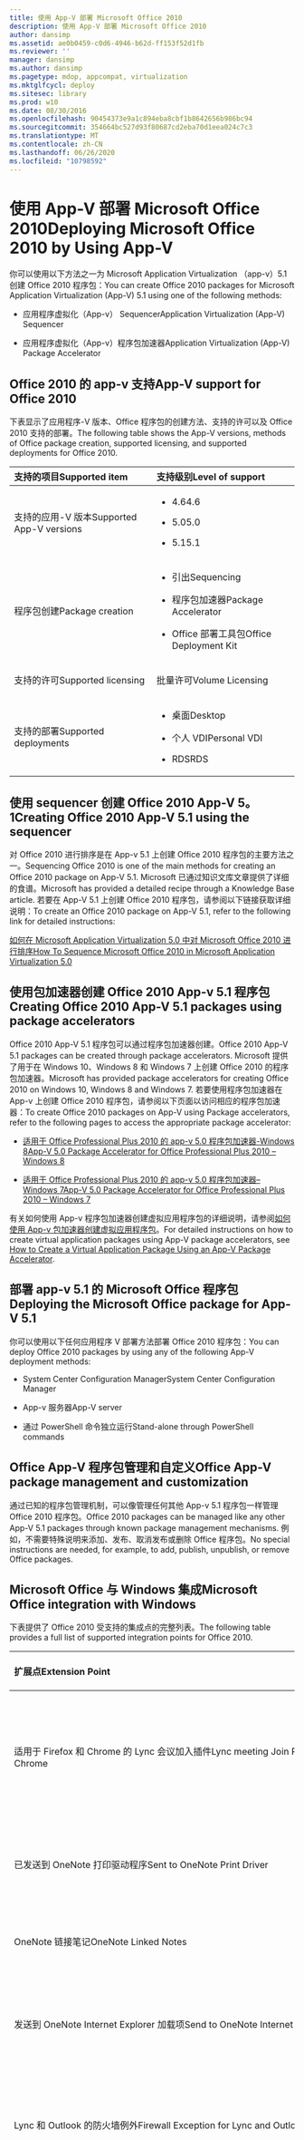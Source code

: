 ```yaml
---
title: 使用 App-V 部署 Microsoft Office 2010
description: 使用 App-V 部署 Microsoft Office 2010
author: dansimp
ms.assetid: ae0b0459-c0d6-4946-b62d-ff153f52d1fb
ms.reviewer: ''
manager: dansimp
ms.author: dansimp
ms.pagetype: mdop, appcompat, virtualization
ms.mktglfcycl: deploy
ms.sitesec: library
ms.prod: w10
ms.date: 08/30/2016
ms.openlocfilehash: 90454373e9a1c894eba8cbf1b8642656b986bc94
ms.sourcegitcommit: 354664bc527d93f80687cd2eba70d1eea024c7c3
ms.translationtype: MT
ms.contentlocale: zh-CN
ms.lasthandoff: 06/26/2020
ms.locfileid: "10798592"
---
```

# <span data-ttu-id="f6eee-103">使用 App-V 部署 Microsoft Office 2010</span><span class="sxs-lookup"><span data-stu-id="f6eee-103">Deploying Microsoft Office 2010 by Using App-V</span></span>


<span data-ttu-id="f6eee-104">你可以使用以下方法之一为 Microsoft Application Virtualization （app-v）5.1 创建 Office 2010 程序包：</span><span class="sxs-lookup"><span data-stu-id="f6eee-104">You can create Office 2010 packages for Microsoft Application Virtualization (App-V) 5.1 using one of the following methods:</span></span>

-   <span data-ttu-id="f6eee-105">应用程序虚拟化（App-v） Sequencer</span><span class="sxs-lookup"><span data-stu-id="f6eee-105">Application Virtualization (App-V) Sequencer</span></span>

-   <span data-ttu-id="f6eee-106">应用程序虚拟化（App-v）程序包加速器</span><span class="sxs-lookup"><span data-stu-id="f6eee-106">Application Virtualization (App-V) Package Accelerator</span></span>

## <span data-ttu-id="f6eee-107">Office 2010 的 app-v 支持</span><span class="sxs-lookup"><span data-stu-id="f6eee-107">App-V support for Office 2010</span></span>


<span data-ttu-id="f6eee-108">下表显示了应用程序-V 版本、Office 程序包的创建方法、支持的许可以及 Office 2010 支持的部署。</span><span class="sxs-lookup"><span data-stu-id="f6eee-108">The following table shows the App-V versions, methods of Office package creation, supported licensing, and supported deployments for Office 2010.</span></span>

<table>
<colgroup>
<col width="50%" />
<col width="50%" />
</colgroup>
<thead>
<tr class="header">
<th align="left"><span data-ttu-id="f6eee-109">支持的项目</span><span class="sxs-lookup"><span data-stu-id="f6eee-109">Supported item</span></span></th>
<th align="left"><span data-ttu-id="f6eee-110">支持级别</span><span class="sxs-lookup"><span data-stu-id="f6eee-110">Level of support</span></span></th>
</tr>
</thead>
<tbody>
<tr class="odd">
<td align="left"><p><span data-ttu-id="f6eee-111">支持的应用-V 版本</span><span class="sxs-lookup"><span data-stu-id="f6eee-111">Supported App-V versions</span></span></p></td>
<td align="left"><ul>
<li><p><span data-ttu-id="f6eee-112">4.6</span><span class="sxs-lookup"><span data-stu-id="f6eee-112">4.6</span></span></p></li>
<li><p><span data-ttu-id="f6eee-113">5.0</span><span class="sxs-lookup"><span data-stu-id="f6eee-113">5.0</span></span></p></li>
<li><p><span data-ttu-id="f6eee-114">5.1</span><span class="sxs-lookup"><span data-stu-id="f6eee-114">5.1</span></span></p></li>
</ul></td>
</tr>
<tr class="even">
<td align="left"><p><span data-ttu-id="f6eee-115">程序包创建</span><span class="sxs-lookup"><span data-stu-id="f6eee-115">Package creation</span></span></p></td>
<td align="left"><ul>
<li><p><span data-ttu-id="f6eee-116">引出</span><span class="sxs-lookup"><span data-stu-id="f6eee-116">Sequencing</span></span></p></li>
<li><p><span data-ttu-id="f6eee-117">程序包加速器</span><span class="sxs-lookup"><span data-stu-id="f6eee-117">Package Accelerator</span></span></p></li>
<li><p><span data-ttu-id="f6eee-118">Office 部署工具包</span><span class="sxs-lookup"><span data-stu-id="f6eee-118">Office Deployment Kit</span></span></p></li>
</ul></td>
</tr>
<tr class="odd">
<td align="left"><p><span data-ttu-id="f6eee-119">支持的许可</span><span class="sxs-lookup"><span data-stu-id="f6eee-119">Supported licensing</span></span></p></td>
<td align="left"><p><span data-ttu-id="f6eee-120">批量许可</span><span class="sxs-lookup"><span data-stu-id="f6eee-120">Volume Licensing</span></span></p></td>
</tr>
<tr class="even">
<td align="left"><p><span data-ttu-id="f6eee-121">支持的部署</span><span class="sxs-lookup"><span data-stu-id="f6eee-121">Supported deployments</span></span></p></td>
<td align="left"><ul>
<li><p><span data-ttu-id="f6eee-122">桌面</span><span class="sxs-lookup"><span data-stu-id="f6eee-122">Desktop</span></span></p></li>
<li><p><span data-ttu-id="f6eee-123">个人 VDI</span><span class="sxs-lookup"><span data-stu-id="f6eee-123">Personal VDI</span></span></p></li>
<li><p><span data-ttu-id="f6eee-124">RDS</span><span class="sxs-lookup"><span data-stu-id="f6eee-124">RDS</span></span></p></li>
</ul></td>
</tr>
</tbody>
</table>

 

## <span data-ttu-id="f6eee-125">使用 sequencer 创建 Office 2010 App-V 5。1</span><span class="sxs-lookup"><span data-stu-id="f6eee-125">Creating Office 2010 App-V 5.1 using the sequencer</span></span>


<span data-ttu-id="f6eee-126">对 Office 2010 进行排序是在 App-v 5.1 上创建 Office 2010 程序包的主要方法之一。</span><span class="sxs-lookup"><span data-stu-id="f6eee-126">Sequencing Office 2010 is one of the main methods for creating an Office 2010 package on App-V 5.1.</span></span> <span data-ttu-id="f6eee-127">Microsoft 已通过知识文库文章提供了详细的食谱。</span><span class="sxs-lookup"><span data-stu-id="f6eee-127">Microsoft has provided a detailed recipe through a Knowledge Base article.</span></span> <span data-ttu-id="f6eee-128">若要在 App-V 5.1 上创建 Office 2010 程序包，请参阅以下链接获取详细说明：</span><span class="sxs-lookup"><span data-stu-id="f6eee-128">To create an Office 2010 package on App-V 5.1, refer to the following link for detailed instructions:</span></span>

[<span data-ttu-id="f6eee-129">如何在 Microsoft Application Virtualization 5.0 中对 Microsoft Office 2010 进行排序</span><span class="sxs-lookup"><span data-stu-id="f6eee-129">How To Sequence Microsoft Office 2010 in Microsoft Application Virtualization 5.0</span></span>](https://go.microsoft.com/fwlink/p/?LinkId=330676)

## <span data-ttu-id="f6eee-130">使用包加速器创建 Office 2010 App-v 5.1 程序包</span><span class="sxs-lookup"><span data-stu-id="f6eee-130">Creating Office 2010 App-V 5.1 packages using package accelerators</span></span>


<span data-ttu-id="f6eee-131">Office 2010 App-V 5.1 程序包可以通过程序包加速器创建。</span><span class="sxs-lookup"><span data-stu-id="f6eee-131">Office 2010 App-V 5.1 packages can be created through package accelerators.</span></span> <span data-ttu-id="f6eee-132">Microsoft 提供了用于在 Windows 10、Windows 8 和 Windows 7 上创建 Office 2010 的程序包加速器。</span><span class="sxs-lookup"><span data-stu-id="f6eee-132">Microsoft has provided package accelerators for creating Office 2010 on Windows 10, Windows 8 and Windows 7.</span></span> <span data-ttu-id="f6eee-133">若要使用程序包加速器在 App-v 上创建 Office 2010 程序包，请参阅以下页面以访问相应的程序包加速器：</span><span class="sxs-lookup"><span data-stu-id="f6eee-133">To create Office 2010 packages on App-V using Package accelerators, refer to the following pages to access the appropriate package accelerator:</span></span>

-   [<span data-ttu-id="f6eee-134">适用于 Office Professional Plus 2010 的 app-v 5.0 程序包加速器-Windows 8</span><span class="sxs-lookup"><span data-stu-id="f6eee-134">App-V 5.0 Package Accelerator for Office Professional Plus 2010 – Windows 8</span></span>](https://go.microsoft.com/fwlink/p/?LinkId=330677)

-   [<span data-ttu-id="f6eee-135">适用于 Office Professional Plus 2010 的 app-v 5.0 程序包加速器– Windows 7</span><span class="sxs-lookup"><span data-stu-id="f6eee-135">App-V 5.0 Package Accelerator for Office Professional Plus 2010 – Windows 7</span></span>](https://go.microsoft.com/fwlink/p/?LinkId=330678)

<span data-ttu-id="f6eee-136">有关如何使用 App-v 程序包加速器创建虚拟应用程序包的详细说明，请参阅[如何使用 App-v 包加速器创建虚拟应用程序包](how-to-create-a-virtual-application-package-using-an-app-v-package-accelerator51.md)。</span><span class="sxs-lookup"><span data-stu-id="f6eee-136">For detailed instructions on how to create virtual application packages using App-V package accelerators, see [How to Create a Virtual Application Package Using an App-V Package Accelerator](how-to-create-a-virtual-application-package-using-an-app-v-package-accelerator51.md).</span></span>

## <span data-ttu-id="f6eee-137">部署 app-v 5.1 的 Microsoft Office 程序包</span><span class="sxs-lookup"><span data-stu-id="f6eee-137">Deploying the Microsoft Office package for App-V 5.1</span></span>


<span data-ttu-id="f6eee-138">你可以使用以下任何应用程序 V 部署方法部署 Office 2010 程序包：</span><span class="sxs-lookup"><span data-stu-id="f6eee-138">You can deploy Office 2010 packages by using any of the following App-V deployment methods:</span></span>

-   <span data-ttu-id="f6eee-139">System Center Configuration Manager</span><span class="sxs-lookup"><span data-stu-id="f6eee-139">System Center Configuration Manager</span></span>

-   <span data-ttu-id="f6eee-140">App-v 服务器</span><span class="sxs-lookup"><span data-stu-id="f6eee-140">App-V server</span></span>

-   <span data-ttu-id="f6eee-141">通过 PowerShell 命令独立运行</span><span class="sxs-lookup"><span data-stu-id="f6eee-141">Stand-alone through PowerShell commands</span></span>

## <span data-ttu-id="f6eee-142">Office App-V 程序包管理和自定义</span><span class="sxs-lookup"><span data-stu-id="f6eee-142">Office App-V package management and customization</span></span>


<span data-ttu-id="f6eee-143">通过已知的程序包管理机制，可以像管理任何其他 App-v 5.1 程序包一样管理 Office 2010 程序包。</span><span class="sxs-lookup"><span data-stu-id="f6eee-143">Office 2010 packages can be managed like any other App-V 5.1 packages through known package management mechanisms.</span></span> <span data-ttu-id="f6eee-144">例如，不需要特殊说明来添加、发布、取消发布或删除 Office 程序包。</span><span class="sxs-lookup"><span data-stu-id="f6eee-144">No special instructions are needed, for example, to add, publish, unpublish, or remove Office packages.</span></span>

## <span data-ttu-id="f6eee-145">Microsoft Office 与 Windows 集成</span><span class="sxs-lookup"><span data-stu-id="f6eee-145">Microsoft Office integration with Windows</span></span>


<span data-ttu-id="f6eee-146">下表提供了 Office 2010 受支持的集成点的完整列表。</span><span class="sxs-lookup"><span data-stu-id="f6eee-146">The following table provides a full list of supported integration points for Office 2010.</span></span>

<table>
<colgroup>
<col width="33%" />
<col width="33%" />
<col width="33%" />
</colgroup>
<thead>
<tr class="header">
<th align="left"><span data-ttu-id="f6eee-147">扩展点</span><span class="sxs-lookup"><span data-stu-id="f6eee-147">Extension Point</span></span></th>
<th align="left"><span data-ttu-id="f6eee-148">描述</span><span class="sxs-lookup"><span data-stu-id="f6eee-148">Description</span></span></th>
<th align="left"><span data-ttu-id="f6eee-149">Office 2010</span><span class="sxs-lookup"><span data-stu-id="f6eee-149">Office 2010</span></span></th>
</tr>
</thead>
<tbody>
<tr class="odd">
<td align="left"><p><span data-ttu-id="f6eee-150">适用于 Firefox 和 Chrome 的 Lync 会议加入插件</span><span class="sxs-lookup"><span data-stu-id="f6eee-150">Lync meeting Join Plug-in for Firefox and Chrome</span></span></p></td>
<td align="left"><p><span data-ttu-id="f6eee-151">用户可以从 Firefox 和 Chrome 加入 Lync 会议</span><span class="sxs-lookup"><span data-stu-id="f6eee-151">User can join Lync meetings from Firefox and Chrome</span></span></p></td>
<td align="left"><p></p></td>
</tr>
<tr class="even">
<td align="left"><p><span data-ttu-id="f6eee-152">已发送到 OneNote 打印驱动程序</span><span class="sxs-lookup"><span data-stu-id="f6eee-152">Sent to OneNote Print Driver</span></span></p></td>
<td align="left"><p><span data-ttu-id="f6eee-153">用户可以打印到 OneNote</span><span class="sxs-lookup"><span data-stu-id="f6eee-153">User can print to OneNote</span></span></p></td>
<td align="left"><p><span data-ttu-id="f6eee-154">是</span><span class="sxs-lookup"><span data-stu-id="f6eee-154">Yes</span></span></p></td>
</tr>
<tr class="odd">
<td align="left"><p><span data-ttu-id="f6eee-155">OneNote 链接笔记</span><span class="sxs-lookup"><span data-stu-id="f6eee-155">OneNote Linked Notes</span></span></p></td>
<td align="left"><p><span data-ttu-id="f6eee-156">OneNote 链接笔记</span><span class="sxs-lookup"><span data-stu-id="f6eee-156">OneNote Linked Notes</span></span></p></td>
<td align="left"><p></p></td>
</tr>
<tr class="even">
<td align="left"><p><span data-ttu-id="f6eee-157">发送到 OneNote Internet Explorer 加载项</span><span class="sxs-lookup"><span data-stu-id="f6eee-157">Send to OneNote Internet Explorer Add-In</span></span></p></td>
<td align="left"><p><span data-ttu-id="f6eee-158">用户可以从 IE 发送到 OneNote</span><span class="sxs-lookup"><span data-stu-id="f6eee-158">User can send to OneNote from IE</span></span></p></td>
<td align="left"><p></p></td>
</tr>
<tr class="odd">
<td align="left"><p><span data-ttu-id="f6eee-159">Lync 和 Outlook 的防火墙例外</span><span class="sxs-lookup"><span data-stu-id="f6eee-159">Firewall Exception for Lync and Outlook</span></span></p></td>
<td align="left"><p><span data-ttu-id="f6eee-160">Lync 和 Outlook 的防火墙例外</span><span class="sxs-lookup"><span data-stu-id="f6eee-160">Firewall Exception for Lync and Outlook</span></span></p></td>
<td align="left"><p></p></td>
</tr>
<tr class="even">
<td align="left"><p><span data-ttu-id="f6eee-161">MAPI 客户端</span><span class="sxs-lookup"><span data-stu-id="f6eee-161">MAPI Client</span></span></p></td>
<td align="left"><p><span data-ttu-id="f6eee-162">本机应用和外接程序可以通过 MAPI 与虚拟 Outlook 进行交互</span><span class="sxs-lookup"><span data-stu-id="f6eee-162">Native apps and add-ins can interact with virtual Outlook through MAPI</span></span></p></td>
<td align="left"><p></p></td>
</tr>
<tr class="odd">
<td align="left"><p><span data-ttu-id="f6eee-163">适用于 Firefox 的 SharePoint 插件</span><span class="sxs-lookup"><span data-stu-id="f6eee-163">SharePoint Plugin for Firefox</span></span></p></td>
<td align="left"><p><span data-ttu-id="f6eee-164">用户可以使用 Firefox 中的 SharePoint 功能</span><span class="sxs-lookup"><span data-stu-id="f6eee-164">User can use SharePoint features in Firefox</span></span></p></td>
<td align="left"><p></p></td>
</tr>
<tr class="even">
<td align="left"><p><span data-ttu-id="f6eee-165">"邮件控制面板" 小程序</span><span class="sxs-lookup"><span data-stu-id="f6eee-165">Mail Control Panel Applet</span></span></p></td>
<td align="left"><p><span data-ttu-id="f6eee-166">用户在 Outlook 中获取 "邮件" 控制面板小程序</span><span class="sxs-lookup"><span data-stu-id="f6eee-166">User gets the mail control panel applet in Outlook</span></span></p></td>
<td align="left"><p><span data-ttu-id="f6eee-167">是</span><span class="sxs-lookup"><span data-stu-id="f6eee-167">Yes</span></span></p></td>
</tr>
<tr class="odd">
<td align="left"><p><span data-ttu-id="f6eee-168">主互操作程序集</span><span class="sxs-lookup"><span data-stu-id="f6eee-168">Primary Interop Assemblies</span></span></p></td>
<td align="left"><p><span data-ttu-id="f6eee-169">支持托管加载项</span><span class="sxs-lookup"><span data-stu-id="f6eee-169">Support managed add-ins</span></span></p></td>
<td align="left"><p></p></td>
</tr>
<tr class="even">
<td align="left"><p><span data-ttu-id="f6eee-170">Office 文档缓存处理程序</span><span class="sxs-lookup"><span data-stu-id="f6eee-170">Office Document Cache Handler</span></span></p></td>
<td align="left"><p><span data-ttu-id="f6eee-171">允许 Office 应用程序的文档缓存</span><span class="sxs-lookup"><span data-stu-id="f6eee-171">Allows Document Cache for Office applications</span></span></p></td>
<td align="left"><p></p></td>
</tr>
<tr class="odd">
<td align="left"><p><span data-ttu-id="f6eee-172">Outlook 协议搜索处理程序</span><span class="sxs-lookup"><span data-stu-id="f6eee-172">Outlook Protocol Search handler</span></span></p></td>
<td align="left"><p><span data-ttu-id="f6eee-173">用户可以在 outlook 中搜索</span><span class="sxs-lookup"><span data-stu-id="f6eee-173">User can search in outlook</span></span></p></td>
<td align="left"><p><span data-ttu-id="f6eee-174">是</span><span class="sxs-lookup"><span data-stu-id="f6eee-174">Yes</span></span></p></td>
</tr>
<tr class="even">
<td align="left"><p><span data-ttu-id="f6eee-175">活动 X 控件：</span><span class="sxs-lookup"><span data-stu-id="f6eee-175">Active X Controls:</span></span></p></td>
<td align="left"><p><span data-ttu-id="f6eee-176">有关 ActiveX 控件的详细信息，请参阅 <a href="https://go.microsoft.com/fwlink/p/?LinkId=331361" data-raw-source="[ActiveX Control API Reference](https://go.microsoft.com/fwlink/p/?LinkId=331361)"> Activex 控件 API 参考 </a> 。</span><span class="sxs-lookup"><span data-stu-id="f6eee-176">For more information on ActiveX controls, refer to <a href="https://go.microsoft.com/fwlink/p/?LinkId=331361" data-raw-source="[ActiveX Control API Reference](https://go.microsoft.com/fwlink/p/?LinkId=331361)">ActiveX Control API Reference</a>.</span></span></p></td>
<td align="left"><p></p></td>
</tr>
<tr class="odd">
<td align="left"><p>   <span data-ttu-id="f6eee-177">Groove。 SiteClient</span><span class="sxs-lookup"><span data-stu-id="f6eee-177">Groove.SiteClient</span></span></p></td>
<td align="left"><p><span data-ttu-id="f6eee-178">活动 X 控件</span><span class="sxs-lookup"><span data-stu-id="f6eee-178">Active X Control</span></span></p></td>
<td align="left"><p></p></td>
</tr>
<tr class="even">
<td align="left"><p>   <span data-ttu-id="f6eee-179">PortalConnect.PersonalSite</span><span class="sxs-lookup"><span data-stu-id="f6eee-179">PortalConnect.PersonalSite</span></span></p></td>
<td align="left"><p><span data-ttu-id="f6eee-180">活动 X 控件</span><span class="sxs-lookup"><span data-stu-id="f6eee-180">Active X Control</span></span></p></td>
<td align="left"><p></p></td>
</tr>
<tr class="odd">
<td align="left"><p>   <span data-ttu-id="f6eee-181">OpenDocuments</span><span class="sxs-lookup"><span data-stu-id="f6eee-181">SharePoint.openDocuments</span></span></p></td>
<td align="left"><p><span data-ttu-id="f6eee-182">活动 X 控件</span><span class="sxs-lookup"><span data-stu-id="f6eee-182">Active X Control</span></span></p></td>
<td align="left"><p></p></td>
</tr>
<tr class="even">
<td align="left"><p>   <span data-ttu-id="f6eee-183">ExportDatabase</span><span class="sxs-lookup"><span data-stu-id="f6eee-183">SharePoint.ExportDatabase</span></span></p></td>
<td align="left"><p><span data-ttu-id="f6eee-184">活动 X 控件</span><span class="sxs-lookup"><span data-stu-id="f6eee-184">Active X Control</span></span></p></td>
<td align="left"><p></p></td>
</tr>
<tr class="odd">
<td align="left"><p>   <span data-ttu-id="f6eee-185">SpreadSheetLauncher</span><span class="sxs-lookup"><span data-stu-id="f6eee-185">SharePoint.SpreadSheetLauncher</span></span></p></td>
<td align="left"><p><span data-ttu-id="f6eee-186">活动 X 控件</span><span class="sxs-lookup"><span data-stu-id="f6eee-186">Active X Control</span></span></p></td>
<td align="left"><p></p></td>
</tr>
<tr class="even">
<td align="left"><p>   <span data-ttu-id="f6eee-187">StssyncHander</span><span class="sxs-lookup"><span data-stu-id="f6eee-187">SharePoint.StssyncHander</span></span></p></td>
<td align="left"><p><span data-ttu-id="f6eee-188">活动 X 控件</span><span class="sxs-lookup"><span data-stu-id="f6eee-188">Active X Control</span></span></p></td>
<td align="left"><p></p></td>
</tr>
<tr class="odd">
<td align="left"><p>   <span data-ttu-id="f6eee-189">DragUploadCtl</span><span class="sxs-lookup"><span data-stu-id="f6eee-189">SharePoint.DragUploadCtl</span></span></p></td>
<td align="left"><p><span data-ttu-id="f6eee-190">活动 X 控件</span><span class="sxs-lookup"><span data-stu-id="f6eee-190">Active X Control</span></span></p></td>
<td align="left"><p></p></td>
</tr>
<tr class="even">
<td align="left"><p>   <span data-ttu-id="f6eee-191">DragDownloadCtl</span><span class="sxs-lookup"><span data-stu-id="f6eee-191">SharePoint.DragDownloadCtl</span></span></p></td>
<td align="left"><p><span data-ttu-id="f6eee-192">活动 X 控件</span><span class="sxs-lookup"><span data-stu-id="f6eee-192">Active X Control</span></span></p></td>
<td align="left"><p></p></td>
</tr>
<tr class="odd">
<td align="left"><p>   <span data-ttu-id="f6eee-193">Sharpoint.OpenXMLDocuments</span><span class="sxs-lookup"><span data-stu-id="f6eee-193">Sharpoint.OpenXMLDocuments</span></span></p></td>
<td align="left"><p><span data-ttu-id="f6eee-194">活动 X 控件</span><span class="sxs-lookup"><span data-stu-id="f6eee-194">Active X Control</span></span></p></td>
<td align="left"><p></p></td>
</tr>
<tr class="even">
<td align="left"><p>   <span data-ttu-id="f6eee-195">ClipboardCtl</span><span class="sxs-lookup"><span data-stu-id="f6eee-195">Sharepoint.ClipboardCtl</span></span></p></td>
<td align="left"><p><span data-ttu-id="f6eee-196">活动 X 控件</span><span class="sxs-lookup"><span data-stu-id="f6eee-196">Active X control</span></span></p></td>
<td align="left"><p></p></td>
</tr>
<tr class="odd">
<td align="left"><p>   <span data-ttu-id="f6eee-197">WinProj</span><span class="sxs-lookup"><span data-stu-id="f6eee-197">WinProj.Activator</span></span></p></td>
<td align="left"><p><span data-ttu-id="f6eee-198">活动 X 控件</span><span class="sxs-lookup"><span data-stu-id="f6eee-198">Active X Control</span></span></p></td>
<td align="left"><p></p></td>
</tr>
<tr class="even">
<td align="left"><p>   <span data-ttu-id="f6eee-199">NameCtrl</span><span class="sxs-lookup"><span data-stu-id="f6eee-199">Name.NameCtrl</span></span></p></td>
<td align="left"><p><span data-ttu-id="f6eee-200">活动 X 控件</span><span class="sxs-lookup"><span data-stu-id="f6eee-200">Active X Control</span></span></p></td>
<td align="left"><p></p></td>
</tr>
<tr class="odd">
<td align="left"><p>   <span data-ttu-id="f6eee-201">STSUPld.CopyCtl</span><span class="sxs-lookup"><span data-stu-id="f6eee-201">STSUPld.CopyCtl</span></span></p></td>
<td align="left"><p><span data-ttu-id="f6eee-202">活动 X 控件</span><span class="sxs-lookup"><span data-stu-id="f6eee-202">Active X Control</span></span></p></td>
<td align="left"><p></p></td>
</tr>
<tr class="even">
<td align="left"><p>   <span data-ttu-id="f6eee-203">CommunicatorMeetingJoinAx.JoinManager</span><span class="sxs-lookup"><span data-stu-id="f6eee-203">CommunicatorMeetingJoinAx.JoinManager</span></span></p></td>
<td align="left"><p><span data-ttu-id="f6eee-204">活动 X 控件</span><span class="sxs-lookup"><span data-stu-id="f6eee-204">Active X Control</span></span></p></td>
<td align="left"><p></p></td>
</tr>
<tr class="odd">
<td align="left"><p>   <span data-ttu-id="f6eee-205">LISTNET.Listnet</span><span class="sxs-lookup"><span data-stu-id="f6eee-205">LISTNET.Listnet</span></span></p></td>
<td align="left"><p><span data-ttu-id="f6eee-206">活动 X 控件</span><span class="sxs-lookup"><span data-stu-id="f6eee-206">Active X Control</span></span></p></td>
<td align="left"><p></p></td>
</tr>
<tr class="even">
<td align="left"><p>   <span data-ttu-id="f6eee-207">OneDrive Pro 浏览器帮助程序</span><span class="sxs-lookup"><span data-stu-id="f6eee-207">OneDrive Pro Browser Helper</span></span></p></td>
<td align="left"><p><span data-ttu-id="f6eee-208">活动 X 控件]</span><span class="sxs-lookup"><span data-stu-id="f6eee-208">Active X Control]</span></span></p></td>
<td align="left"><p></p></td>
</tr>
<tr class="odd">
<td align="left"><p><span data-ttu-id="f6eee-209">OneDrive Pro 图标覆盖</span><span class="sxs-lookup"><span data-stu-id="f6eee-209">OneDrive Pro Icon Overlays</span></span></p></td>
<td align="left"><p><span data-ttu-id="f6eee-210">当用户查看文件夹 OneDrive Pro 文件夹时，Windows 资源管理器 shell 图标重叠</span><span class="sxs-lookup"><span data-stu-id="f6eee-210">Windows explorer shell icon overlays when users look at folders OneDrive Pro folders</span></span></p></td>
<td align="left"><p></p></td>
</tr>
</tbody>
</table>

 

## <span data-ttu-id="f6eee-211">其他资源</span><span class="sxs-lookup"><span data-stu-id="f6eee-211">Additional resources</span></span>


**<span data-ttu-id="f6eee-212">Office 2013 App-v 程序包其他资源</span><span class="sxs-lookup"><span data-stu-id="f6eee-212">Office 2013 App-V Packages Additional Resources</span></span>**

[<span data-ttu-id="f6eee-213">将 Microsoft Office 部署为顺序式 App-v 程序包所支持的方案</span><span class="sxs-lookup"><span data-stu-id="f6eee-213">Supported scenarios for deploying Microsoft Office as a sequenced App-V Package</span></span>](https://go.microsoft.com/fwlink/p/?LinkId=330680)

**<span data-ttu-id="f6eee-214">Office 2010 应用程序-V 程序包</span><span class="sxs-lookup"><span data-stu-id="f6eee-214">Office 2010 App-V Packages</span></span>**

[<span data-ttu-id="f6eee-215">Microsoft Application Virtualization 5.0 的 microsoft Office 2010 排序包</span><span class="sxs-lookup"><span data-stu-id="f6eee-215">Microsoft Office 2010 Sequencing Kit for Microsoft Application Virtualization 5.0</span></span>](https://go.microsoft.com/fwlink/p/?LinkId=330681)

[<span data-ttu-id="f6eee-216">创建或使用 app-v 5.0 Office 2010 程序包时的已知问题</span><span class="sxs-lookup"><span data-stu-id="f6eee-216">Known issues when you create or use an App-V 5.0 Office 2010 package</span></span>](https://go.microsoft.com/fwlink/p/?LinkId=330682)

[<span data-ttu-id="f6eee-217">如何在 Microsoft Application Virtualization 5.0 中对 Microsoft Office 2010 进行排序</span><span class="sxs-lookup"><span data-stu-id="f6eee-217">How to sequence Microsoft Office 2010 in Microsoft Application Virtualization 5.0</span></span>](https://go.microsoft.com/fwlink/p/?LinkId=330676)

**<span data-ttu-id="f6eee-218">连接组</span><span class="sxs-lookup"><span data-stu-id="f6eee-218">Connection Groups</span></span>**

[<span data-ttu-id="f6eee-219">在 Microsoft App 中部署连接组-V v5</span><span class="sxs-lookup"><span data-stu-id="f6eee-219">Deploying Connection Groups in Microsoft App-V v5</span></span>](https://go.microsoft.com/fwlink/p/?LinkId=330683)

[<span data-ttu-id="f6eee-220">管理连接组</span><span class="sxs-lookup"><span data-stu-id="f6eee-220">Managing Connection Groups</span></span>](managing-connection-groups51.md)

**<span data-ttu-id="f6eee-221">动态配置</span><span class="sxs-lookup"><span data-stu-id="f6eee-221">Dynamic Configuration</span></span>**

[<span data-ttu-id="f6eee-222">关于 App-V 5.1 动态配置</span><span class="sxs-lookup"><span data-stu-id="f6eee-222">About App-V 5.1 Dynamic Configuration</span></span>](about-app-v-51-dynamic-configuration.md)






 

 





